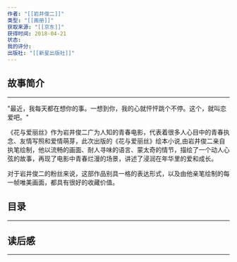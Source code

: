 ```yaml
---
作者: "[[岩井俊二]]"
类型: "[[画册]]"
获取来源: "[[京东]]"
获得时间: 2018-04-21
状态: 
我的评分: 
出版社: "[[新星出版社]]"
---
```

## 故事简介
---
"最近，我每天都在想你的事。一想到你，我的心就怦怦跳个不停。这个，就叫恋爱吧。"

《花与爱丽丝》作为岩井俊二广为人知的青春电影，代表着很多人心目中的青春执念、友情写照和爱情萌芽，此次出版的《花与爱丽丝》绘本小说,由岩井俊二亲自执笔绘制，他以流畅的画面、耐人寻味的语言、蒙太奇的情节，描绘了一个动人心弦的故事，再现了电影中青春烂漫的场景，讲述了浸润在年华里的爱和成长。

对于岩井俊二的粉丝来说，这部作品别具一格的表达形式，以及由他亲笔绘制的每一帧唯美画面，都具有很好的收藏价值。
## 目录
---


## 读后感
---
